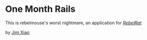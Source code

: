 # One Month Rails

This is rebelmouse's worst nightmare, an application for 
[*RebelRat*](http://rebelrat.com)

by [Jim Xiao](http://jimxiao.com)